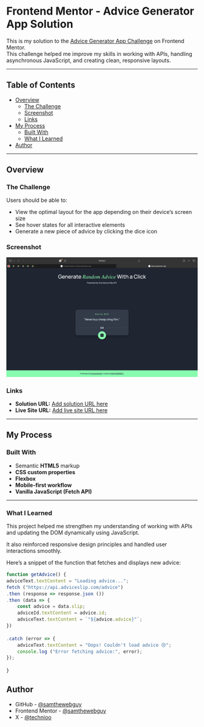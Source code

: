 # Frontend Mentor - Advice Generator App Solution

This is my solution to the [Advice Generator App Challenge](https://www.frontendmentor.io/challenges/advice-generator-app-QdUG-13db) on Frontend Mentor.  
This challenge helped me improve my skills in working with APIs, handling asynchronous JavaScript, and creating clean, responsive layouts.

---

## Table of Contents

- [Overview](#overview)
  - [The Challenge](#the-challenge)
  - [Screenshot](#screenshot)
  - [Links](#links)
- [My Process](#my-process)
  - [Built With](#built-with)
  - [What I Learned](#what-i-learned)
- [Author](#author)

---

## Overview

### The Challenge

Users should be able to:

- View the optimal layout for the app depending on their device’s screen size  
- See hover states for all interactive elements  
- Generate a new piece of advice by clicking the dice icon  

### Screenshot

![](./images/Screenshot.png)

### Links

- **Solution URL:** [Add solution URL here](https://your-solution-url.com)  
- **Live Site URL:** [Add live site URL here](https://your-live-site-url.com)

---

## My Process

### Built With

- Semantic **HTML5** markup  
- **CSS custom properties**  
- **Flexbox**  
- **Mobile-first workflow**  
- **Vanilla JavaScript (Fetch API)**  

---

### What I Learned

This project helped me strengthen my understanding of working with APIs and updating the DOM dynamically using JavaScript.  

It also reinforced responsive design principles and handled user interactions smoothly.

Here’s a snippet of the function that fetches and displays new advice:

```js
function getAdvice() {
adviceText.textContent = "Loading advice...";
fetch ("https://api.adviceslip.com/advice")
.then (response => response.json ())
.then (data => {
    const advice = data.slip;
    adviceId.textContent = advice.id;
    adviceText.textContent = `"${advice.advice}"`;
})

.catch (error => {
    adviceText.textContent = "Oops! Couldn't load advice 😢";
    console.log ("Error fetching advice:", error);
});

}

```
## Author

- GitHub - [@samthewebguy](https://www.github.com/samthewebguy)
- Frontend Mentor - [@samthewebguy](https://www.frontendmentor.io/profile/samthewebguy)
- X - [@technioo](https://www.x.com/technioo)
